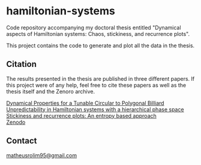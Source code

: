 # hamiltonian-systems

Code repository accompanying my doctoral thesis entitled "Dynamical aspects of Hamiltonian systems: Chaos, stickiness, and recurrence plots".

This project contains the code to generate and plot all the data in the thesis.

## Citation

The results presented in the thesis are published in three different papers. If this project were of any help, feel free to cite these papers as well as the thesis itself and the Zenoro archive.

[Dynamical Properties for a Tunable Circular to Polygonal Billiard](https://doi.org/10.1007/s13538-022-01075-x)\
[Unpredictability in Hamiltonian systems with a hierarchical phase space](https://doi.org/10.1016/j.physleta.2022.127991)\
[Stickiness and recurrence plots: An entropy based approach](https://doi.org/10.1063/5.0140613)\
[Zenodo](https://doi.org/10.5281/zenodo.8298662)

## Contact

[matheusrolim95@gmail.com](mailto:matheusrolim95@gmail.com)